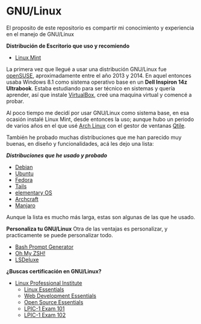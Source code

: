 # GNU/Linux
El proposito de este repositorio es compartir mi conocimiento y experiencia en el manejo de GNU/Linux

**Distribución de Escritorio que uso y recomiendo**
- [Linux Mint](https://www.linuxmint.com/)

La primera vez que llegué a usar una distribución GNU/Linux fue [openSUSE](https://www.opensuse.org/), aproximadamente entre el año 2013 y 2014. En aquel entonces usaba Windows 8.1 como sistema operativo base en un **Dell Inspiron 14z Ultrabook**. Estaba estudiando para ser técnico en sistemas y quería aprender, así que instale [VirtualBox](https://www.virtualbox.org/), creé una maquina virtual y comencé a probar.

Al poco tiempo me decidí por usar GNU/Linux como sistema base, en esa ocasión instalé Linux Mint, desde entonces la uso; aunque hubo un periodo de varios años en el que usé [Arch Linux](https://archlinux.org/) con el gestor de ventanas [Qtile](https://qtile.org/).

También he probado muchas distribuciones que me han parecido muy buenas, en diseño y funcionalidades, acá les dejo una lista:

***Distribuciones que he usado y probado***
- [Debian](https://www.debian.org/)
- [Ubuntu](https://ubuntu.com/)
- [Fedora](https://fedoraproject.org/)
- [Tails](https://tails.net/)
- [elementary OS](https://elementary.io/)
- [Archcraft](https://archcraft.io/)
- [Manjaro](https://manjaro.org/)

Aunque la lista es mucho más larga, estas son algunas de las que he usado.

**Personaliza tu GNU/Linux**
Otra de las ventajas es personalizar, y practicamente se puede personalizar todo.
- [Bash Prompt Generator](https://bash-prompt-generator.org/)
- [Oh My ZSH!](https://ohmyz.sh/)
- [LSDeluxe](https://github.com/lsd-rs/lsd)

**¿Buscas certificación en GNU/Linux?**
- [Linux Professional Institute](https://learning.lpi.org/es/)
  - [Linux Essentials](https://learning.lpi.org/pdfstore/LPI-Learning-Material-010-160-es.pdf)
  - [Web Development Essentials](https://learning.lpi.org/pdfstore/LPI-Learning-Material-030-100-es.pdf)
  - [Open Source Essentials](https://learning.lpi.org/pdfstore/LPI-Learning-Material-050-100-es.pdf)
  - [LPIC-1 Exam 101](https://learning.lpi.org/pdfstore/LPI-Learning-Material-101-500-es.pdf)
  - [LPIC-1 Exam 102](https://learning.lpi.org/pdfstore/LPI-Learning-Material-102-500-es.pdf)
